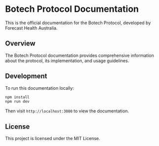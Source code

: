 # Botech Protocol Documentation

This is the official documentation for the Botech Protocol, developed by Forecast Health Australia.

## Overview

The Botech Protocol documentation provides comprehensive information about the protocol, its implementation, and usage guidelines.

## Development

To run this documentation locally:

```bash
npm install
npm run dev
```

Then visit `http://localhost:3000` to view the documentation.

## License

This project is licensed under the MIT License.
